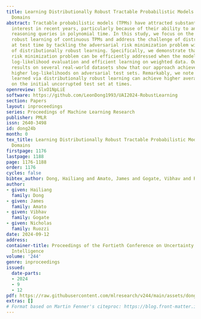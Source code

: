 ```yaml
---
title: Learning Distributionally Robust Tractable Probabilistic Models in Continuous
  Domains
abstract: Tractable probabilistic models (TPMs) have attracted substantial research
  interest in recent years, particularly because of their ability to answer various
  reasoning queries in polynomial time. In this study, we focus on the distributionally
  robust learning of continuous TPMs and address the challenge of distribution shift
  at test time by tackling the adversarial risk minimization problem within the framework
  of distributionally robust learning. Specifically, we demonstrate that the adversarial
  risk minimization problem can be efficiently addressed when the model permits exact
  log-likelihood evaluation and efficient learning on weighted data. Our experimental
  results on several real-world datasets show that our approach achieves significantly
  higher log-likelihoods on adversarial test sets. Remarkably, we note that the model
  learned via distributionally robust learning can achieve higher average log-likelihood
  on the initial uncorrupted test set at times.
openreview: SlxO1NpLiE
software: https://github.com/LeonDong1993/UAI2024-RobustLearning
section: Papers
layout: inproceedings
series: Proceedings of Machine Learning Research
publisher: PMLR
issn: 2640-3498
id: dong24b
month: 0
tex_title: Learning Distributionally Robust Tractable Probabilistic Models in Continuous
  Domains
firstpage: 1176
lastpage: 1188
page: 1176-1188
order: 1176
cycles: false
bibtex_author: Dong, Hailiang and Amato, James and Gogate, Vibhav and Ruozzi, Nicholas
author:
- given: Hailiang
  family: Dong
- given: James
  family: Amato
- given: Vibhav
  family: Gogate
- given: Nicholas
  family: Ruozzi
date: 2024-09-12
address:
container-title: Proceedings of the Fortieth Conference on Uncertainty in Artificial
  Intelligence
volume: '244'
genre: inproceedings
issued:
  date-parts:
  - 2024
  - 9
  - 12
pdf: https://raw.githubusercontent.com/mlresearch/v244/main/assets/dong24b/dong24b.pdf
extras: []
# Format based on Martin Fenner's citeproc: https://blog.front-matter.io/posts/citeproc-yaml-for-bibliographies/
---
```

